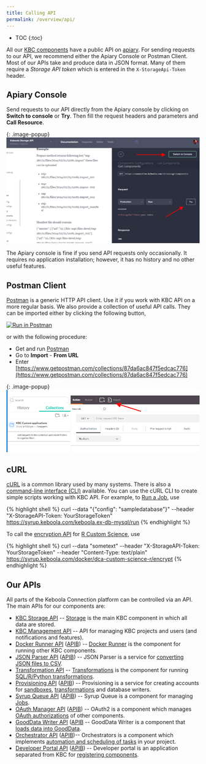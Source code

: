 ```yaml
---
title: Calling API 
permalink: /overview/api/
---
```


* TOC
{:toc}

All our [KBC components](/overview/) have a public API on [apiary](https://apiary.io/). For sending requests to our 
API, we recommend either the Apiary Console or Postman Client. Most of our APIs take and produce data in JSON format. 
Many of them require a *Storage API token* which is entered in the `X-StorageApi-Token` header.

## Apiary Console
Send requests to our API directly from the Apiary console by clicking on **Switch to console** or **Try**. 
Then fill the request headers and parameters and **Call Resource**.

{: .image-popup}
![Apiary console](/overview/api/apiary-console.png)

The Apiary console is fine if you send API requests only occasionally. It requires no application installation; 
however, it has no history and no other useful features.
 
## Postman Client
[Postman](https://www.getpostman.com/) is a generic HTTP API client. Use it if you work with KBC API on a more regular basis. 
We also provide a collection of useful API calls. They can be imported either by clicking the following button,

[![Run in Postman](https://run.pstmn.io/button.png)](https://app.getpostman.com/run-collection/7dc2e4b41225738f5411)

or with the following procedure: 

- Get and run [Postman](https://www.getpostman.com/)
- Go to **Import** - **From URL** 
- Enter [https://www.getpostman.com/collections/87da6ac847f5edcac776](https://www.getpostman.com/collections/87da6ac847f5edcac776)

{: .image-popup}
![Apiary console](/overview/api/postman-import.png)

## cURL
[cURL](https://curl.haxx.se/) is a common library used by many systems. There is also 
a [command-line interface (CLI)](https://curl.haxx.se/docs/manpage.html) available. 
You can use the cURL CLI to create simple scripts working with KBC API. For example, to [Run a Job](/overview/jobs/), 
use

{% highlight shell %}
curl --data "{\"config\": \"sampledatabase\"}" --header "X-StorageAPI-Token: YourStorageToken" https://syrup.keboola.com/keboola.ex-db-mysql/run 
{% endhighlight %}

To call the [encryption API](/overview/encryption/) for [R Custom Science](/extend/custom-science/), use

{% highlight shell %}
curl --data "sometext" --header "X-StorageAPI-Token: YourStorageToken" --header "Content-Type: text/plain" https://syrup.keboola.com/docker/dca-custom-science-r/encrypt
{% endhighlight %}

## Our APIs
All parts of the Keboola Connection platform can be controlled via an API. The main APIs for 
our components are:

- [KBC Storage API](http://docs.keboola.apiary.io/#) -- [Storage](/integrate/storage/) is the main KBC component in which all data are stored.
- [KBC Management API](http://docs.keboolamanagementapi.apiary.io/#) -- API for managing KBC projects and users (and notifications and features).
- [Docker Runner API](http://docs.kebooladocker.apiary.io/#) ([APIB](https://github.com/keboola/docker-bundle/blob/master/apiary.apib)) -- [Docker Runner](/integrate/docker-bundle/) is the component for running other KBC components.
- [JSON Parser API](http://docs.jsonparserapi.apiary.io/#) ([APIB](https://github.com/keboola/jsonparser-api/blob/master/apiary.apib)) -- JSON Parser is a service for [converting JSON files to CSV](https://json-parser.kebooala.com/).
- [Transformation API](http://docs.keboolatransformationapi.apiary.io/) -- [Transformations](/integrate/transformations/) is the component for running [SQL/R/Python transformations](https://help.keboola.com/manipulation/transformations/). 
- [Provisioning API](http://docs.provisioningapi.apiary.io/) ([APIB](https://github.com/keboola/provisioning-bundle/blob/master/apiary.apib)) -- Provisioning is a service for creating accounts for [sandboxes](/manipulation/transformations/sandbox/), [transformations](https://help.keboola.com/manipulation/transformations/) and database writers.
- [Syrup Queue API](http://docs.syrupqueue.apiary.io/#) ([APIB](https://github.com/keboola/syrup-queue/blob/master/apiary.apib)) -- Syrup Queue is a component for managing [Jobs](/overview/jobs/).
- [OAuth Manager API](http://docs.oauthv2.apiary.io/) ([APIB](https://github.com/keboola/oauth-v2-bundle/blob/master/apiary.apib)) -- OAuth2 is a component which manages [OAuth authorizations](/extend/common-interface/oauth/) of other components.
- [GoodData Writer API](http://docs.keboolagooddatawriterv2.apiary.io/#) ([APIB](https://github.com/keboola/gooddata-writer/blob/master/apiary.apib]) -- GoodData Writer is a component that [loads data into GoodData](https://help.keboola.com/tutorial/write/gooddata/).
- [Orchestrator API](http://docs.keboolaorchestratorv2api.apiary.io/#) ([APIB](https://github.com/keboola/orchestrator-bundle/blob/master/apiary.apib))-- Orchestrators is a component which implements [automation and scheduling of tasks](https://help.keboola.com/tutorial/automate/) in your project.
- [Developer Portal API](http://docs.kebooladeveloperportal.apiary.io/#) ([APIB](https://github.com/keboola/developer-portal/blob/master/apiary.apib)) -- Developer portal is an application separated from KBC for [registering components](/extend/registration/).


